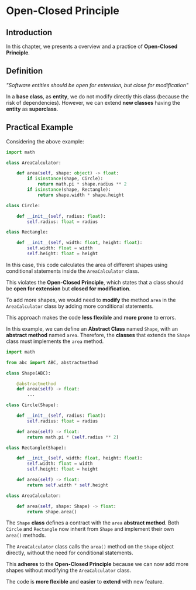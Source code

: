 # Open-Closed Principle

## Introduction

In this chapter, we presents a overview and a practice of **Open-Closed Principle**.

## Definition

*"Software entities should be open for extension, but close for modification"*

In a **base class**, as **entity**, we do not modify directly this class (because the risk of dependencies). However, we can extend **new classes** having the **entity** as **superclass**.

## Practical Example

Considering the above example:

```python
import math

class AreaCalculator:

    def area(self, shape: object) -> float:
        if isinstance(shape, Circle):
            return math.pi * shape.radius ** 2
        if isinstance(shape, Rectangle):
            return shape.width * shape.height

class Circle:

    def __init__(self, radius: float):
        self.radius: float = radius

class Rectangle:

    def __init__(self, width: float, height: float):
        self.width: float = width
        self.height: float = height

```

In this case, this code calculates the area of different shapes using conditional statements inside the `AreaCalculator` class.

This violates the **Open-Closed Principle**, which states that a class should be **open for extension** but **closed for modification**.

To add more shapes, we would need to **modify** the method `area` in the `AreaCalculator` class by adding more conditional statements.

This approach makes the code **less flexible** and **more prone** to errors.

In this example, we can define an **Abstract Class** named `Shape`, with an **abstract method** named `area`. Therefore, the **classes** that extends the `Shape` class must implements the `area` method.

```python
import math

from abc import ABC, abstractmethod

class Shape(ABC):

    @abstractmethod
    def area(self) -> float:
        ...

class Circle(Shape):

    def __init__(self, radius: float):
        self.radius: float = radius

    def area(self) -> float:
        return math.pi * (self.radius ** 2)

class Rectangle(Shape):

    def __init__(self, width: float, height: float):
        self.width: float = width
        self.height: float = height

    def area(self) -> float:
        return self.width * self.height

class AreaCalculator:

    def area(self, shape: Shape) -> float:
        return shape.area()

```

The `Shape` **class** defines a contract with the `area` **abstract method**. Both `Circle` and `Rectangle` now inherit from `Shape` and implement their own `area()` methods.

The `AreaCalculator` class calls the `area()` method on the `Shape` object directly, without the need for conditional statements.

This **adheres** to the **Open-Closed Principle** because we can now add more shapes without modifying the `AreaCalculator` class.

The code is **more flexible** and **easier** to **extend** with new feature.
